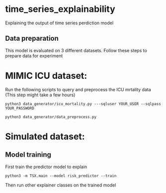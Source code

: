 # time_series_explainability

Explaining the output of time series perdiction model

## Data preparation
This model is evaluated on 3 different datasets. Follow these steps to prepare data for experiment
# MIMIC ICU dataset:
Run the following scripts to query and preprocess the ICU mrtality data (This step might take a few hours)
```
python3 data_generator/icu_mortality.py ---sqluser YOUR_USER --sqlpass YOUR_PASSWORD
```
```
python3 data_generator/data_preprocess.py
```
# Simulated dataset:

## Model training
First train the predictor model to explain
```
python3 -m TSX.main --model risk_predictor --train
```
Then run other explainer classes on the trained model
